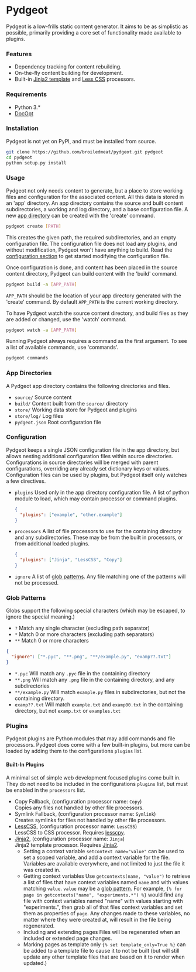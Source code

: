 # Pydgeot
Pydgeot is a low-frills static content generator. It aims to be as simplistic as possible, primarily providing a core
set of functionality made available to plugins.

### Features
- Dependency tracking for content rebuilding.
- On-the-fly content building for development.
- Built-in [Jinja2 template](http://jinja.pocoo.org) and [Less CSS](http://lesscss.org) processors.

### Requirements
- Python 3.*
- [DocOpt](https://github.com/docopt/docopt)

### Installation
Pydgeot is not yet on PyPI, and must be installed from source.
```bash
git clone https://github.com/broiledmeat/pydgeot.git pydgeot
cd pydgeot
python setup.py install
```

### Usage
Pydgeot not only needs content to generate, but a place to store working files and configuration for the associated
content. All this data is stored in an 'app' directory. An app directory contains the source and built content
subdirectories, a working and log directory, and a base configuration file. A new [app directory](#_app_directories) can
be created with the 'create' command.

```bash
pydgeot create [PATH]
```

This creates the given path, the required subdirectories, and an empty configuration file. The configuration file does
not load any plugins, and without modification, Pydgeot won't have anything to build. Read the
[configuration section](#_configuration) to get started modifying the configuration file.

Once configuration is done, and content has been placed in the source content directory, Pydgeot can build content with
the 'build' command.
```bash
pydgeot build -a [APP_PATH]
```
`APP_PATH` should be the location of your app directory generated with the 'create' command. By default `APP_PATH` is
the current working directory.

To have Pydgeot watch the source content directory, and build files as they are added or changed, use the 'watch'
command.
```bash
pydgeot watch -a [APP_PATH]
```

Running Pydgeot always requires a command as the first argument. To see a list of available commands, use 'commands'.
```bash
pydgeot commands
```

### App Directories<a id="_app_directories"></a>
A Pydgeot app directory contains the following directories and files.

- `source/` Source content
- `build/` Content built from the `source/` directory
- `store/` Working data store for Pydgeot and plugins
- `store/log/` Log files
- `pydgeot.json` Root configuration file

### Configuration<a id="_configuration"></a>
Pydgeot keeps a single JSON configuration file in the app directory, but allows nesting additional configuration files
within source directories. Configurations in source directories will be merged with parent configurations, overriding
any already set dictionary keys or values. Configuration files can be used by plugins, but Pydgeot itself only watches a
few directives.

- `plugins`
  Used only in the app directory configuration file. A list of python   module to load, which may contain processor or
  command plugins.

  ```json
  {
    "plugins": ["example", "other.example"]
  }
  ```

- `processors`
  A list of file processors to use for the containing directory and any   subdirectories. These may be from the built in
  processors, or from additional loaded plugins.

  ```json
  {
    "plugins": ["Jinja", "LessCSS", "Copy"]
  }
  ```

- `ignore`
  A list of [glob patterns](#_glob_patterns). Any file matching one of the patterns will not be processed.


### Glob Patterns<a id="_glob_patterns"></a>
Globs support the following special characters (which may be escaped, to ignore the special meaning.)

  - `?`  Match any single character (excluding path separator)
  - `*`  Match 0 or more characters (excluding path separators)
  - `**` Match 0 or more characters

  ```json
  {
    "ignore": ["*.pyc", "**.png", "**/example.py", "examp??.txt"]
  }
  ```

  - `*.pyc` Will match any `.pyc` file in the containing directory
  - `**.png` Will match any `.png` file in the containing directory, and any subdirectories
  - `**/example.py` Will match `example.py` files in subdirectories, but not the containing directory.
  - `examp??.txt` Will match `example.txt` and `examp00.txt` in the containing directory, but not `examp.txt` or
                  `examples.txt`


### Plugins
Pydgeot plugins are Python modules that may add commands and file processors. Pydgeot does come with a few built-in
plugins, but more can be loaded by adding them to the configurations `plugins` list.

#### Built-In Plugins
A minimal set of simple web development focused plugins come built in. They do not need to be included in the
configurations `plugins` list, but must be enabled in the `processors` list.

- Copy Fallback, (configuration processor name: `Copy`)  
  Copies any files not handled by other file processors.
- Symlink Fallback, (configuration processor name: `Symlink`)  
  Creates symlinks for files not handled by other file processors.
- [LessCSS](http://lesscss.org), (configuration processor name: `LessCSS`)  
  LessCSS to CSS processor. Requires [lesscpy](https://pypi.python.org/pypi/lesscpy).
- [Jinja2](http://jinja.pocoo.org), (configuration processor name: `Jinja`)  
Jinja2 template processor. Requires [Jinja2](https://pypi.python.org/pypi/Jinja2).
  - Setting a context variable
    `setcontext name="value"` can be used to set a scoped variable, and add a context variable for the file.
    Variables are available everywhere, and not limited to just the file it was created in.
  - Getting context variables
    Use `getcontexts(name, "value")` to retrieve a list of files that have context variables named `name` and with
    values matching `value`. `value` may be a [glob pattern](#_glob_patterns).
    For example, `{% for page in getcontexts("name", "experiments.*") %}` would find any file with context variables
    named "name" with values starting with "experiments.", then grab all of that files context variables and set them as
    properties of `page`.
    Any changes made to these variables, no matter where they were created at, will result in the file being
    regenerated.
  - Including and extending pages
    Files will be regenerated when an included or extended page changes.
  - Marking pages as template only
    `{% set template_only=True %}` can be added to a template file to cause it to not be built (but will still update
    any other template files that are based on it to render when updated.)
